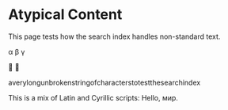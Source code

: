 # Atypical Content

This page tests how the search index handles non-standard text.

α β γ

🚀 🐛

averylongunbrokenstringofcharacterstotestthesearchindex

This is a mix of Latin and Cyrillic scripts: Hello, мир.